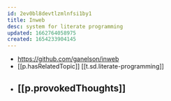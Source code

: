 ```yaml
---
id: 2ev0bl8devtlzmlnfsi1by1
title: Inweb
desc: system for literate programming
updated: 1662764058975
created: 1654233904145
---
```



- https://github.com/ganelson/inweb
- [[p.hasRelatedTopic]] [[t.sd.literate-programming]]
- [[p.provokedThoughts]]
  - 